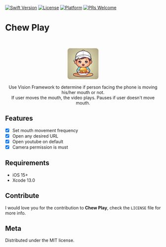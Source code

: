 
[![Swift Version][swift-image]][swift-url]
[![License][license-image]][license-url]
[![Platform](https://img.shields.io/cocoapods/p/LFAlertController.svg?style=flat)](http://cocoapods.org/pods/LFAlertController)
[![PRs Welcome](https://img.shields.io/badge/PRs-welcome-brightgreen.svg?style=flat-square)](http://makeapullrequest.com)

# Chew Play
<br />
<p align="center">
    <img src="https://github.com/bibekdari/chewplay/blob/main/Chew%20Play/Assets.xcassets/ChewLaunch.imageset/ChewLaunch.png?raw=true" alt="Logo" width="100" height="100">
  <p align="center">
    Use Vision Framework to determine if person facing the phone is moving his/her mouth or not.<br>
    If user moves the mouth, the video plays. Pauses if user doesn't move mouth.
  </p>
</p>

## Features

- [x] Set mouth movement frequency
- [x] Open any desired URL
- [x] Open youtube on default
- [x] Camera permission is must

## Requirements

- iOS 15+
- Xcode 13.0
  
## Contribute

I would love you for the contribution to **Chew Play**, check the ``LICENSE`` file for more info.

## Meta

Distributed under the MIT license.

[swift-image]:https://img.shields.io/badge/swift-5.5-orange.svg
[swift-url]: https://swift.org/
[license-image]: https://img.shields.io/badge/License-MIT-blue.svg
[license-url]: LICENSE
